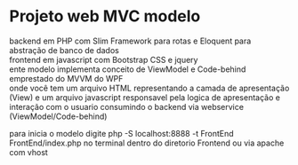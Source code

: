 # Projeto web MVC modelo 

backend em PHP com Slim Framework para rotas e Eloquent para abstração de banco de dados<br>
frontend em javascript com Bootstrap CSS e jquery <br>
ente modelo implementa conceito de ViewModel e Code-behind emprestado do MVVM do WPF <br>
onde você tem um arquivo HTML representando a camada de apresentação (View) e um arquivo javascript responsavel pela logica de apresentação e interação com o usuario consumindo o backend via webservice (ViewModel/Code-behind) 


para inicia o modelo digite  php -S localhost:8888 -t FrontEnd FrontEnd/index.php no terminal dentro 
do diretorio Frontend ou via apache com vhost